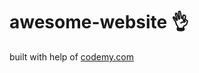 # awesome-website :ok_hand:                                                                                                           
built with help of <a href="http://johnelder.com/">codemy.com</a>
